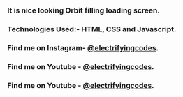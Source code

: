 ### It is nice looking Orbit filling loading screen.

### Technologies Used:- HTML, CSS and Javascript.

### Find me on Instagram- [@electrifyingcodes][Instagram].
### Find me on Youtube  - [@electrifyingcodes][Youtube].
### Find me on Youtube  - [@electrifyingcodes][Telegram].

[Instagram]: https://www.instagram.com/electrifyingcodes
[Youtube]: https://www.youtube.com/@electrifyingcodes
[Telegram]: https://www.youtube.com